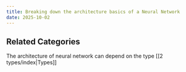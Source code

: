 ```yaml
---
title: Breaking down the architecture basics of a Neural Network
date: 2025-10-02
---
```

## Related Categories
The architecture of neural network can depend on the type [[2 types/index|Types]]
